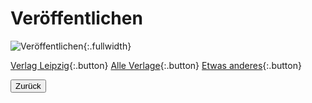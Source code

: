 <link rel="stylesheet" href="/Buchstadt-Leipzig/css/style.css">

# Veröffentlichen

![Veröffentlichen](https://www.druckkunst-museum.de/assets/images/8/kleukens-initialen_titel-eba63503.jpg){:.fullwidth}

[Verlag Leipzig](z_rm.html){:.button}
[Alle Verlage](z_lb.html){:.button}
[Etwas anderes](z_sh.html){:.button}

<button type="button" onclick="history.back();">Zurück</button>
